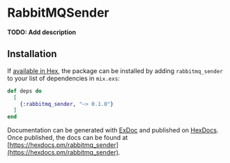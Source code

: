 # RabbitMQSender

**TODO: Add description**

## Installation

If [available in Hex](https://hex.pm/docs/publish), the package can be installed
by adding `rabbitmq_sender` to your list of dependencies in `mix.exs`:

```elixir
def deps do
  [
    {:rabbitmq_sender, "~> 0.1.0"}
  ]
end
```

Documentation can be generated with [ExDoc](https://github.com/elixir-lang/ex_doc)
and published on [HexDocs](https://hexdocs.pm). Once published, the docs can
be found at [https://hexdocs.pm/rabbitmq_sender](https://hexdocs.pm/rabbitmq_sender).

